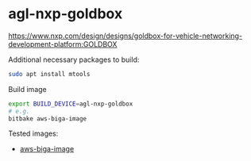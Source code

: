 # agl-nxp-goldbox
https://www.nxp.com/design/designs/goldbox-for-vehicle-networking-development-platform:GOLDBOX

Additional necessary packages to build:
```bash
sudo apt install mtools
```

Build image
```bash
export BUILD_DEVICE=agl-nxp-goldbox
# e.g.
bitbake aws-biga-image
```

Tested images:
- [aws-biga-image](/meta-aws-demos/recipes-core/images/aws-biga-image/README.md)



